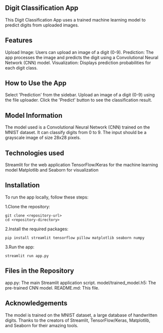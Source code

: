 ## Digit Classification App
This Digit Classification App uses a trained machine learning model to predict digits from uploaded images.

## Features
Upload Image: Users can upload an image of a digit (0-9).
Prediction: The app processes the image and predicts the digit using a Convolutional Neural Network (CNN) model.
Visualization: Displays prediction probabilities for each digit class.

## How to Use the App
Select 'Prediction' from the sidebar.
Upload an image of a digit (0-9) using the file uploader.
Click the 'Predict' button to see the classification result.

## Model Information
The model used is a Convolutional Neural Network (CNN) trained on the MNIST dataset.
It can classify digits from 0 to 9.
The input should be a grayscale image of size 28x28 pixels.

## Technologies used
Streamlit for the web application
TensorFlow/Keras for the machine learning model
Matplotlib and Seaborn for visualization

## Installation

To run the app locally, follow these steps:

1.Clone the repository:

	git clone <repository-url>  
	cd <repository-directory> 

2.Install the required packages:

	pip install streamlit tensorflow pillow matplotlib seaborn numpy

3.Run the app:

	streamlit run app.py

## Files in the Repository

app.py: The main Streamlit application script.
model/trained_model.h5: The pre-trained CNN model.
README.md: This file.

## Acknowledgements
The model is trained on the MNIST dataset, a large database of handwritten digits.
Thanks to the creators of Streamlit, TensorFlow/Keras, Matplotlib, and Seaborn for their amazing tools.
